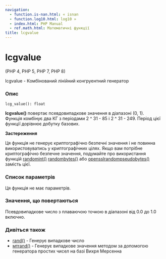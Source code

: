 ```yaml
---
navigation:
  - function.is-nan.html: « isnan
  - function.log10.html: log10 »
  - index.html: PHP Manual
  - ref.math.html: Математичні функції
title: lcgvalue
---
```

# lcgvalue

(PHP 4, PHP 5, PHP 7, PHP 8)

lcgvalue - Комбінований лінійний конгруентний генератор

### Опис

```methodsynopsis
lcg_value(): float
```

**lcgvalue()** повертає псевдовипадкове значення в діапазоні (0, 1). Функція комбінує два КГ з періодами 2 ^ 31 - 85 і 2 ^ 31 - 249. Період цієї функції дорівнює добутку базових.

**Застереження**

Ця функція не генерує криптографічно безпечні значення і не повинна використовуватись у криптографічних цілях. Якщо вам потрібне криптографічно безпечне значення, подумайте про використання функцій [randomint()](function.random-int.html) [randombytes()](function.random-bytes.html) або [opensslrandompseudobytes()](function.openssl-random-pseudo-bytes.html) замість цієї.

### Список параметрів

Ця функція не має параметрів.

### Значення, що повертаються

Псевдовипадкове число з плаваючою точкою в діапазоні від 0.0 до 1.0 включно.

### Дивіться також

-   [rand()](function.rand.html) - Генерує випадкове число
-   [мтrand()](function.mt-rand.html) - Генерує випадкове значення методом за допомогою генератора простих чисел на базі Вихря Мерсенна
